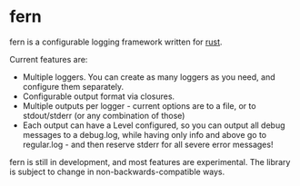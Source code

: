 fern
====

fern is a configurable logging framework written for [rust](http://www.rust-lang.org/).

Current features are:
- Multiple loggers. You can create as many loggers as you need, and configure them separately.
- Configurable output format via closures.
- Multiple outputs per logger - current options are to a file, or to stdout/stderr (or any combination of those)
 - Each output can have a Level configured, so you can output all debug messages to a debug.log, while having only info and above go to regular.log - and then reserve stderr for all severe error messages!

fern is still in development, and most features are experimental. The library is subject to change in non-backwards-compatible ways.

